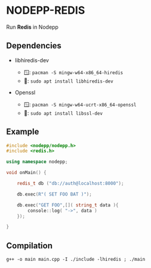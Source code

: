 # NODEPP-REDIS
Run **Redis** in Nodepp

## Dependencies

- libhiredis-dev
  - 🪟: `pacman -S mingw-w64-x86_64-hiredis`
  - 🐧: `sudo apt install libhiredis-dev`

- Openssl
  - 🪟: `pacman -S mingw-w64-ucrt-x86_64-openssl`
  - 🐧: `sudo apt install libssl-dev`

## Example
```cpp
#include <nodepp/nodepp.h>
#include <redis.h>

using namespace nodepp;

void onMain() {

    redis_t db ("db://auth@localhost:8000");

    db.exec(R"( SET FOO BAT )");

    db.exec("GET FOO",[]( string_t data ){
        console::log( "->", data )
    });

}
```

## Compilation
`g++ -o main main.cpp -I ./include -lhiredis ; ./main`
